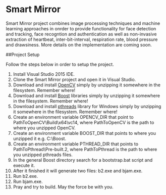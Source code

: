 # Smart Mirror

Smart Mirror project combines image processing techniques and machine learning approaches in onrder to provide functionality for face detection and tracking, face recogntion and authentication as well as non-invasive extraction of heartbeat, inter-bit-interval, respiration rate, blood pressure and drawsiness. More details on the implementation are coming soon. 

##Project Setup

Follow the steps below in order to setup the project.

1. Install Visual Studio 2015 IDE.
2. Clone the Smart Mirror project and open it in Visual Studio.
3. Download and install [OpenCV](https://sourceforge.net/projects/opencvlibrary/?source=top3_dlp_t5) simply by unzipping it somewhere in the filesystem. Remember where!
4. Download and install [Boost](https://sourceforge.net/projects/boost/files/boost/1.60.0/) libraries simply by unzipping it somewhere in the filesystem. Remember where!
5. Download and install [pthreads](ftp://sourceware.org/pub/pthreads-win32/pthreads-w32-2-9-1-release.zip) library for Windows simply by unzipping it somewhere in the filesystem. Remember where!
6. Create an environment variable OPENCV_DIR that point to PathToOpenCV\Build\x64\vc14, where PathToOpenCV is the path to where you unzipped OpenCV.
6. Create an environment variable BOOST_DIR that points to where you unzipped it e.g. C:\Boost.
7. Create an environment variable PTHREAD_DIR that points to PathToPthread\Pre-built.2, where PathToPthread is the path to where you unzipped pthreads files.
8. In the general Boost directory search for a bootstrap.bat script and execute it.
9. After it finished it will generate two files: b2.exe and bjam.exe.
10. Run b2.exe.
11. Run bjam.exe.
12. Pray and try to build. May the force be with you.
